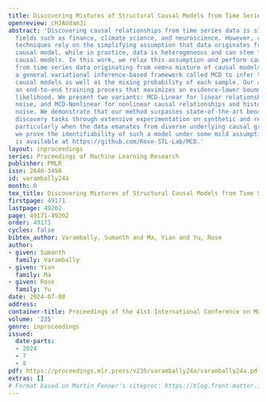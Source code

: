 ```yaml
---
title: Discovering Mixtures of Structural Causal Models from Time Series Data
openreview: cHJAUdam3i
abstract: 'Discovering causal relationships from time series data is significant in
  fields such as finance, climate science, and neuroscience. However, contemporary
  techniques rely on the simplifying assumption that data originates from the same
  causal model, while in practice, data is heterogeneous and can stem from different
  causal models. In this work, we relax this assumption and perform causal discovery
  from time series data originating from <em>a mixture of causal models</em>. We propose
  a general variational inference-based framework called MCD to infer the underlying
  causal models as well as the mixing probability of each sample. Our approach employs
  an end-to-end training process that maximizes an evidence-lower bound for the data
  likelihood. We present two variants: MCD-Linear for linear relationships and independent
  noise, and MCD-Nonlinear for nonlinear causal relationships and history-dependent
  noise. We demonstrate that our method surpasses state-of-the-art benchmarks in causal
  discovery tasks through extensive experimentation on synthetic and real-world datasets,
  particularly when the data emanates from diverse underlying causal graphs. Theoretically,
  we prove the identifiability of such a model under some mild assumptions. Implementation
  is available at https://github.com/Rose-STL-Lab/MCD.'
layout: inproceedings
series: Proceedings of Machine Learning Research
publisher: PMLR
issn: 2640-3498
id: varambally24a
month: 0
tex_title: Discovering Mixtures of Structural Causal Models from Time Series Data
firstpage: 49171
lastpage: 49202
page: 49171-49202
order: 49171
cycles: false
bibtex_author: Varambally, Sumanth and Ma, Yian and Yu, Rose
author:
- given: Sumanth
  family: Varambally
- given: Yian
  family: Ma
- given: Rose
  family: Yu
date: 2024-07-08
address:
container-title: Proceedings of the 41st International Conference on Machine Learning
volume: '235'
genre: inproceedings
issued:
  date-parts:
  - 2024
  - 7
  - 8
pdf: https://proceedings.mlr.press/v235/varambally24a/varambally24a.pdf
extras: []
# Format based on Martin Fenner's citeproc: https://blog.front-matter.io/posts/citeproc-yaml-for-bibliographies/
---
```

